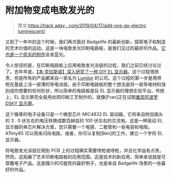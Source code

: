 # 附加物变成电致发光的

> 原文:[https://hack aday . com/2019/04/17/add-ons-go-electro luminescent/](https://hackaday.com/2019/04/17/add-ons-go-electroluminescent/)

又到了一年中的这个时候，我们再次面对 Badgelife 的最新创新，探索电子和制造的艺术价值的运动。这是一块电致发光印刷电路板，是我们见过的最好的作品。[它也是一个低劣的附件](https://hackaday.com/2019/03/20/introducing-the-shitty-add-on-v1-69bis-standard/)会发蓝光。

令人惊讶的是，在印刷电路板上应用电致发光涂层的过程，我们之前已经讨论过了。去年年底，[【本·克拉斯诺】深入研究了一种 DIY EL 显示器](https://hackaday.com/2018/11/26/applied-science-rolls-an-electroluminescent-controller/)。这个过程很昂贵，但是所有的产品都来自一家名为 [Lumilor](https://www.lumilor.com/) 的公司。这个过程的第一步是用喷枪在基底上涂一层薄的导电涂层。由于印刷电路板的整个想法是将一层导电材料蚀刻成你想要的任何形状，所以简单的电路板是玩 EL 显示器的理想实验平台。传统上，EL 显示屏完全是用丝网印刷工艺制作的，就像[Fran]正在试图[重现阿波罗 DSKY 显示屏](https://hackaday.com/2017/05/29/re-creating-the-apollo-dskys-display/)。

这个徽章的电子设备只是一个微型芯片 MIC4832 EL 驱动器，它将来自附加插头的 3 . 0 伏左右的电压转换成数百赫兹的 100 伏左右的交流电。这是一种驱动 EL 显示器的单芯片解决方案，您只需要一个电感、二极管和一些电容和电阻。ATtiny85 可以用来闪烁电路，或者，你可以复制[Ben]的工作，建立一个字符 EL 显示器。

将电致发光涂层应用到 PCB 上的过程确实需要喷枪或喷枪，并且化学品有点贵。然而，这拓展了艺术印刷电路板的应用范围。这是技术的新应用，简单来说就是可穿戴电子产品。这是媒介的可能性的最好例子，也是来自 Badgelife 场景的一些最好的作品。